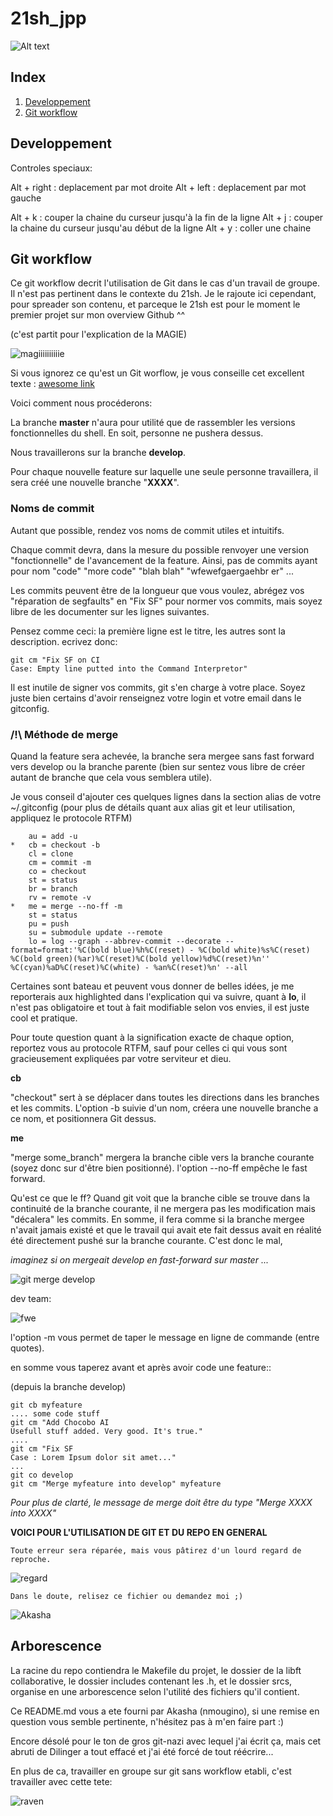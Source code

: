 # 21sh_jpp

![Alt text](http://media0.giphy.com/media/IerVAJUS26GQg/giphy.gif)

## Index

1. [Developpement](#developpement)
2. [Git workflow](#git-workflow)


## Developpement

Controles speciaux:

Alt + right : deplacement par mot droite
Alt + left : deplacement par mot gauche

Alt + k : couper la chaine du curseur jusqu'à la fin de la ligne
Alt + j : couper la chaine du curseur jusqu'au début de la ligne
Alt + y : coller une chaine

## Git workflow

Ce git workflow decrit l'utilisation de Git dans le cas d'un travail de groupe. Il n'est pas pertinent dans le contexte du 21sh.
Je le rajoute ici cependant, pour spreader son contenu, et parceque le 21sh est pour le moment le premier projet sur mon overview Github ^^


(c'est partit pour l'explication de la MAGIE)

![magiiiiiiiiiie](http://ljdchost.com/Gon7Sw7.gif)

Si vous ignorez ce qu'est un Git worflow, je vous conseille cet excellent texte : [awesome link](https://www.atlassian.com/git/tutorials/comparing-workflows)

Voici comment nous procéderons:

La branche **master** n'aura pour utilité que de rassembler les versions fonctionnelles du shell. En soit, personne ne pushera dessus.

Nous travaillerons sur la branche **develop**.

Pour chaque nouvelle feature sur laquelle une seule personne travaillera, il sera créé une nouvelle branche "**XXXX**".

### Noms de commit

Autant que possible, rendez vos noms de commit utiles et intuitifs.

Chaque commit devra, dans la mesure du possible renvoyer une version "fonctionnelle" de l'avancement de la feature. Ainsi, pas de commits ayant pour nom "code" "more code" "blah blah" "wfewefgaergaehbr er" ...

Les commits peuvent être de la longueur que vous voulez, abrégez vos "réparation de segfaults" en "Fix SF" pour normer vos commits, mais soyez libre de les documenter sur les lignes suivantes.

Pensez comme ceci: la première ligne est le titre, les autres sont la description.
ecrivez donc:

```
git cm "Fix SF on CI
Case: Empty line putted into the Command Interpretor"
```

Il est inutile de signer vos commits, git s'en charge à votre place. Soyez juste bien certains d'avoir renseignez votre login et votre email dans le gitconfig.

### /!\ Méthode de merge

Quand la feature sera achevée, la branche sera mergee sans fast forward vers develop ou la branche parente (bien sur sentez vous libre de créer autant de branche que cela vous semblera utile).

Je vous conseil d'ajouter ces quelques lignes dans la section alias de votre ~/.gitconfig (pour plus de détails quant aux alias git et leur utilisation, appliquez le protocole RTFM)

```
    au = add -u
*   cb = checkout -b
    cl = clone
    cm = commit -m
    co = checkout
    st = status
    br = branch
    rv = remote -v
*   me = merge --no-ff -m
    st = status
    pu = push
    su = submodule update --remote
    lo = log --graph --abbrev-commit --decorate --format=format:'%C(bold blue)%h%C(reset) - %C(bold white)%s%C(reset) %C(bold green)(%ar)%C(reset)%C(bold yellow)%d%C(reset)%n''          %C(cyan)%aD%C(reset)%C(white) - %an%C(reset)%n' --all
```

Certaines sont bateau et peuvent vous donner de belles idées, je me reporterais aux highlighted dans l'explication qui va suivre, quant à **lo**, il n'est pas obligatoire et tout à fait modifiable selon vos envies, il est juste cool et pratique.

Pour toute question quant à la signification exacte de chaque option, reportez vous au protocole RTFM, sauf pour celles ci qui vous sont gracieusement expliquées par votre serviteur et dieu.

**cb**

"checkout" sert à se déplacer dans toutes les directions dans les branches et les commits. L'option -b suivie d'un nom, créera une nouvelle branche a ce nom, et positionnera Git dessus.

**me**

"merge some_branch" mergera la branche cible vers la branche courante (soyez donc sur d'être bien positionné).
l'option --no-ff empêche le fast forward.

Qu'est ce que le ff? Quand git voit que la branche cible se trouve dans la continuité de la branche courante, il ne mergera pas les modification mais "décalera" les commits. En somme, il fera comme si la branche mergee n'avait jamais existé et que le travail qui avait ete fait dessus avait en réalité été directement pushé sur la branche courante.
C'est donc le mal,

*imaginez si on mergeait develop en fast-forward sur master ...*

![git merge develop](http://tclhost.com/HalfComplexConure-size_restricted.gif)

dev team:

![fwe](http://ljdchost.com/MkjU8sy.gif)

l'option -m vous permet de taper le message en ligne de commande (entre quotes).

en somme vous taperez avant et après avoir code une feature::

(depuis la branche develop)
```
git cb myfeature
.... some code stuff
git cm "Add Chocobo AI
Usefull stuff added. Very good. It's true."
....
git cm "Fix SF
Case : Lorem Ipsum dolor sit amet..."
...
git co develop
git cm "Merge myfeature into develop" myfeature
```

*Pour plus de clarté, le message de merge doit être du type "Merge XXXX into XXXX"*

**VOICI POUR L'UTILISATION DE GIT ET DU REPO EN GENERAL**

```Toute erreur sera réparée, mais vous pâtirez d'un lourd regard de reproche.```

![regard](http://ljdchost.com/WljQddo.gif)

```Dans le doute, relisez ce fichier ou demandez moi ;)```

![Akasha](http://ljdchost.com/u9FX3.gif)

## Arborescence

La racine du repo contiendra le Makefile du projet, le dossier de la libft collaborative, le dossier includes contenant les .h, et le dossier srcs, organise en une arborescence selon l'utilité des fichiers qu'il contient.

Ce README.md vous a ete fourni par Akasha (nmougino),
si une remise en question vous semble pertinente, n'hésitez pas à m'en faire part :)

Encore désolé pour le ton de gros git-nazi avec lequel j'ai écrit ça, mais cet abruti de Dilinger a tout effacé et j'ai été forcé de tout réécrire...

En plus de ca, travailler en groupe sur git sans workflow etabli, c'est travailler avec cette tete:

![raven](http://i.imgur.com/wNSSJrq.gif)
